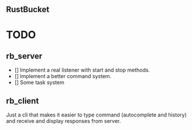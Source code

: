 RustBucket
---

# TODO

## rb_server

- [] Implement a real listener with start and stop methods.
- [] Implement a better command system.
- [] Some task system

## rb_client

Just a cli that makes it easier to type command (autocomplete and history) and receive and display responses from server.


